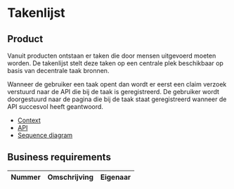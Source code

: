 # Takenlijst

## Product

Vanuit producten ontstaan er taken die door mensen uitgevoerd moeten worden. De takenlijst stelt deze taken op een centrale plek beschikbaar op basis van decentrale taak bronnen.

Wanneer de gebruiker een taak opent dan wordt er eerst een claim verzoek verstuurd naar de API die bij de taak is geregistreerd. De gebruiker wordt doorgestuurd naar de pagina die bij de taak staat geregistreerd wanneer de API succesvol heeft geantwoord.

<!-- einde -->

* [Context](context.puml)
* [API](product.openapi.yml)
* [Sequence diagram](sequence-diagram.puml)

## Business requirements

| Nummer | Omschrijving                         | Eigenaar                  |
| -------| ------------------------------------ | ------------------------- |